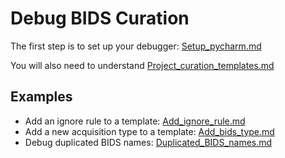 # Debug BIDS Curation

The first step is to set up your debugger:  [Setup\_pycharm.md](Setup_pycharm.md)

You will also need to understand [Project\_curation\_templates.md](Project_curation_templates.md)

## Examples

- Add an ignore rule to a template: [Add\_ignore\_rule.md](Add_ignore_rule.md)
- Add a new acquisition type to a template: [Add_bids_type.md](Add_bids_type.md)
- Debug duplicated BIDS names: [Duplicated_BIDS_names.md](Duplicated_BIDS_names.md)
